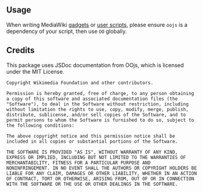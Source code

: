 ## Usage

When writing MediaWiki [gadgets](https://www.mediawiki.org/wiki/Extension:Gadgets) or [user scripts](https://en.wikipedia.org/wiki/Wikipedia:User_scripts), please ensure `oojs` is a dependency of your script, then use `OO` globally.

## Credits

This package uses JSDoc documentation from OOjs, which is licensed under the MIT License.

```
Copyright Wikimedia Foundation and other contributors.

Permission is hereby granted, free of charge, to any person obtaining
a copy of this software and associated documentation files (the
"Software"), to deal in the Software without restriction, including
without limitation the rights to use, copy, modify, merge, publish,
distribute, sublicense, and/or sell copies of the Software, and to
permit persons to whom the Software is furnished to do so, subject to
the following conditions:

The above copyright notice and this permission notice shall be
included in all copies or substantial portions of the Software.

THE SOFTWARE IS PROVIDED "AS IS", WITHOUT WARRANTY OF ANY KIND,
EXPRESS OR IMPLIED, INCLUDING BUT NOT LIMITED TO THE WARRANTIES OF
MERCHANTABILITY, FITNESS FOR A PARTICULAR PURPOSE AND
NONINFRINGEMENT. IN NO EVENT SHALL THE AUTHORS OR COPYRIGHT HOLDERS BE
LIABLE FOR ANY CLAIM, DAMAGES OR OTHER LIABILITY, WHETHER IN AN ACTION
OF CONTRACT, TORT OR OTHERWISE, ARISING FROM, OUT OF OR IN CONNECTION
WITH THE SOFTWARE OR THE USE OR OTHER DEALINGS IN THE SOFTWARE.
```

